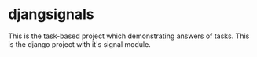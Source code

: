 # djangsignals
This is the task-based project which demonstrating answers of tasks. This is the django project with it's signal module.  

